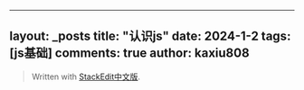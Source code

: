 
---
layout: _posts
title: "认识js"
date:   2024-1-2
tags: [js基础]
comments: true
author: kaxiu808  
---



> Written with [StackEdit中文版](https://stackedit.cn/).
<!--stackedit_data:
eyJoaXN0b3J5IjpbMTc3NjYyNDc1Ml19
-->